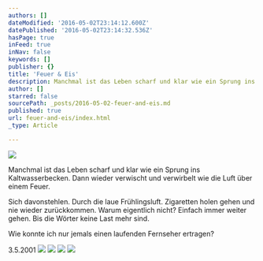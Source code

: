 ```yaml
---
authors: []
dateModified: '2016-05-02T23:14:12.600Z'
datePublished: '2016-05-02T23:14:32.536Z'
hasPage: true
inFeed: true
inNav: false
keywords: []
publisher: {}
title: 'Feuer & Eis'
description: Manchmal ist das Leben scharf und klar wie ein Sprung ins Kaltwasserbecken. Dann wieder verwischt und verwirbelt wie die Luft über einem Feuer.
author: []
starred: false
sourcePath: _posts/2016-05-02-feuer-and-eis.md
published: true
url: feuer-and-eis/index.html
_type: Article

---
```

![](https://the-grid-user-content.s3-us-west-2.amazonaws.com/4c883d07-7178-4aea-8b27-18f3ba17dc01.jpg)

Manchmal ist das Leben scharf und klar wie ein Sprung ins Kaltwasserbecken. Dann wieder verwischt und verwirbelt wie die Luft über einem Feuer.

Sich davonstehlen. Durch die laue Frühlingsluft. Zigaretten holen gehen und nie wieder zurückkommen. Warum eigentlich nicht? Einfach immer weiter gehen. Bis die Wörter keine Last mehr sind.

Wie konnte ich nur jemals einen laufenden Fernseher ertragen?

3.5.2001
![](https://the-grid-user-content.s3-us-west-2.amazonaws.com/6e39dd96-de5b-4282-87a8-295118ed1b11.jpg)
![](https://the-grid-user-content.s3-us-west-2.amazonaws.com/e8e157d7-24e7-4c4e-8a73-4957803ebe06.jpg)
![](https://the-grid-user-content.s3-us-west-2.amazonaws.com/b2b19979-b42e-4ae7-aa49-7d8fd850c2cf.jpg)
![](https://the-grid-user-content.s3-us-west-2.amazonaws.com/a9483884-c660-4178-a5ad-e734a511da7f.jpg)